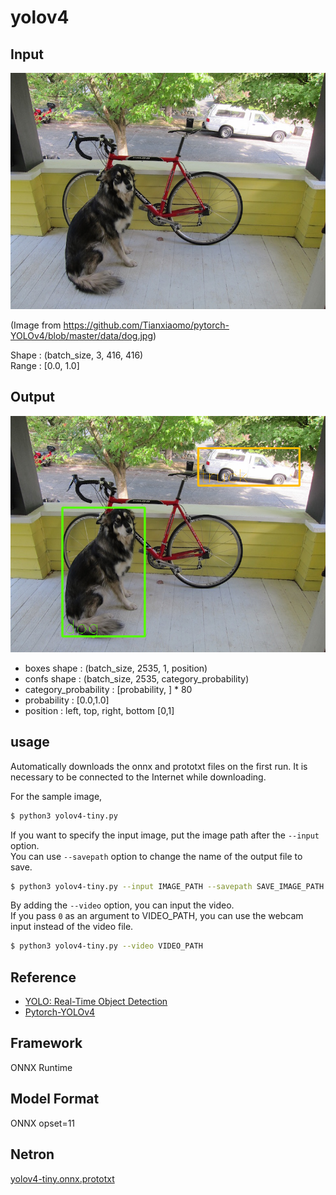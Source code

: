 # yolov4

## Input

![Input](dog.jpg)

(Image from https://github.com/Tianxiaomo/pytorch-YOLOv4/blob/master/data/dog.jpg)

Shape : (batch_size, 3, 416, 416)  
Range : [0.0, 1.0]

## Output

![Output](output.png)

- boxes shape : (batch_size, 2535, 1, position)
- confs shape : (batch_size, 2535, category_probability)
- category_probability : [probability, ] * 80
- probability : [0.0,1.0]
- position : left, top, right, bottom [0,1]

## usage
Automatically downloads the onnx and prototxt files on the first run.
It is necessary to be connected to the Internet while downloading.

For the sample image,
``` bash
$ python3 yolov4-tiny.py
```

If you want to specify the input image, put the image path after the `--input` option.  
You can use `--savepath` option to change the name of the output file to save.
```bash
$ python3 yolov4-tiny.py --input IMAGE_PATH --savepath SAVE_IMAGE_PATH
```

By adding the `--video` option, you can input the video.   
If you pass `0` as an argument to VIDEO_PATH, you can use the webcam input instead of the video file.
```bash
$ python3 yolov4-tiny.py --video VIDEO_PATH
```

## Reference

- [YOLO: Real-Time Object Detection](https://pjreddie.com/darknet/yolov2/)
- [Pytorch-YOLOv4](https://github.com/Tianxiaomo/pytorch-YOLOv4)

## Framework

ONNX Runtime

## Model Format

ONNX opset=11

## Netron

[yolov4-tiny.onnx.prototxt](https://netron.app/?url=https://storage.googleapis.com/ailia-models/yolov4-tiny/yolov4-tiny.onnx.prototxt)
